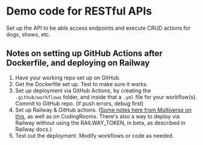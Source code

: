 # Demo code for RESTful APIs

Set up the API to be able access endpoints and execute CRUD actions for dogs, shows, etc.

## Notes on setting up GitHub Actions after Dockerfile, and deploying on Railway

1. Have your working repo set up on GitHub. 
2. Get the Dockerfile set up.  Test to make sure it works.
3. Set up deployment via GitHub Actions, by creating the `.github/workflows` folder, and inside that a `.yml` file for your workflow(s). Commit to GitHub repo. (if push errors, debug first)
4. Set up Railway & GitHub actions. ([Some notes here from Multiverse on this](https://docs.google.com/document/d/1pHJlyNtmnFA_h6rJ0fWHsX1sFMVt30d3oX_ns5ZPgNE/edit#heading=h.ze4iispbaz4l), as well as on CodingRooms.  There's also a way to deploy via Railway without using the RAILWAY_TOKEN, in beta, as described in Railway docs.)
5. Test out the deployment.  Modify workflows or code as needed.
